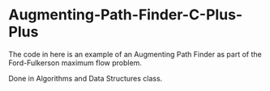 # Augmenting-Path-Finder-C-Plus-Plus

The code in here is an example of an Augmenting Path Finder as part of the Ford-Fulkerson maximum flow problem.

Done in Algorithms and Data Structures class.

